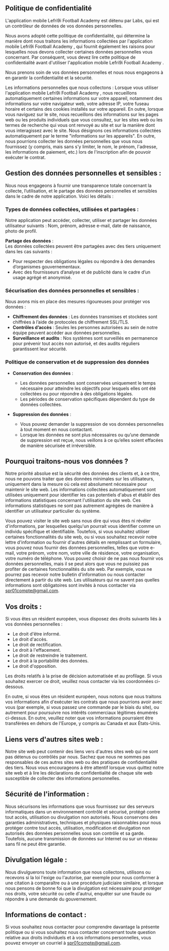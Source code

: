 ## Politique de confidentialité
L'application mobile Lefri9i Football Academy est détenu par  Labs, qui est un contrôleur de données de vos données personnelles.

Nous avons adopté cette politique de confidentialité, qui détermine la manière dont nous traitons les informations collectées par l'application mobile Lefri9i Football Academy , qui fournit également les raisons pour lesquelles nous devons collecter certaines données personnelles vous concernant. Par conséquent, vous devez lire cette politique de confidentialité avant d'utiliser l'application mobile Lefri9i Football Academy .

Nous prenons soin de vos données personnelles et nous nous engageons à en garantir la confidentialité et la sécurité.

Les informations personnelles que nous collectons :
Lorsque vous utiliser l'application mobile Lefri9i Football Academy , nous recueillons automatiquement certaines informations sur votre appareil, notamment des informations sur votre navigateur web, votre adresse IP, votre fuseau horaire et certains des cookies installés sur votre appareil. En outre, lorsque vous naviguez sur le site, nous recueillons des informations sur les pages web ou les produits individuels que vous consultez, sur les sites web ou les termes de recherche qui vous ont renvoyé au site et sur la manière dont vous interagissez avec le site. Nous désignons ces informations collectées automatiquement par le terme "informations sur les appareils". En outre, nous pourrions collecter les données personnelles que vous nous fournissez (y compris, mais sans s'y limiter, le nom, le prénom, l'adresse, les informations de paiement, etc.) lors de l'inscription afin de pouvoir exécuter le contrat.

## Gestion des données personnelles et sensibles :

Nous nous engageons à fournir une transparence totale concernant la collecte, l’utilisation, et le partage des données personnelles et sensibles dans le cadre de notre application. Voici les détails :  

### Types de données collectées, utilisées et partagées :
Notre application peut accéder, collecter, utiliser et partager les données utilisateur suivants :  Nom, prénom, adresse e-mail, date de naissance, photo de profil.  

**Partage des données** :  
Les données collectées peuvent être partagées avec des tiers uniquement dans les cas suivants :  
- Pour respecter des obligations légales ou répondre à des demandes d’organismes gouvernementaux.  
- Avec des fournisseurs d’analyse et de publicité dans le cadre d’un usage agrégé et anonymisé.  

### Sécurisation des données personnelles et sensibles : 
Nous avons mis en place des mesures rigoureuses pour protéger vos données :  
- **Chiffrement des données** : Les données transmises et stockées sont chiffrées à l’aide de protocoles de chiffrement SSL/TLS.  
- **Contrôles d’accès** : Seules les personnes autorisées au sein de notre équipe peuvent accéder aux données personnelles.  
- **Surveillance et audits** : Nos systèmes sont surveillés en permanence pour prévenir tout accès non autorisé, et des audits réguliers garantissent leur sécurité.  

### Politique de conservation et de suppression des données
- **Conservation des données** :
  - Les données personnelles sont conservées uniquement le temps nécessaire pour atteindre les objectifs pour lesquels elles ont été collectées ou pour répondre à des obligations légales.  
  - Les périodes de conservation spécifiques dépendent du type de données collectées.  

- **Suppression des données** :  
  - Vous pouvez demander la suppression de vos données personnelles à tout moment en nous contactant.  
  - Lorsque les données ne sont plus nécessaires ou qu’une demande de suppression est reçue, nous veillons à ce qu’elles soient effacées de manière sécurisée et irréversible.

## Pourquoi traitons-nous vos données ?
Notre priorité absolue est la sécurité des données des clients et, à ce titre, nous ne pouvons traiter que des données minimales sur les utilisateurs, uniquement dans la mesure où cela est absolument nécessaire pour maintenir le site web. Les informations collectées automatiquement sont utilisées uniquement pour identifier les cas potentiels d'abus et établir des informations statistiques concernant l'utilisation du site web. Ces informations statistiques ne sont pas autrement agrégées de manière à identifier un utilisateur particulier du système.

Vous pouvez visiter le site web sans nous dire qui vous êtes ni révéler d'informations, par lesquelles quelqu'un pourrait vous identifier comme un individu spécifique et identifiable. Toutefois, si vous souhaitez utiliser certaines fonctionnalités du site web, ou si vous souhaitez recevoir notre lettre d'information ou fournir d'autres détails en remplissant un formulaire, vous pouvez nous fournir des données personnelles, telles que votre e-mail, votre prénom, votre nom, votre ville de résidence, votre organisation, votre numéro de téléphone. Vous pouvez choisir de ne pas nous fournir vos données personnelles, mais il se peut alors que vous ne puissiez pas profiter de certaines fonctionnalités du site web. Par exemple, vous ne pourrez pas recevoir notre bulletin d'information ou nous contacter directement à partir du site web. Les utilisateurs qui ne savent pas quelles informations sont obligatoires sont invités à nous contacter via spr01compte@gmail.com.

## Vos droits :
Si vous êtes un résident européen, vous disposez des droits suivants liés à vos données personnelles :

* Le droit d'être informé.
* Le droit d'accès.
* Le droit de rectification.
* Le droit à l'effacement.
* Le droit de restreindre le traitement.
* Le droit à la portabilité des données.
* Le droit d'opposition.

Les droits relatifs à la prise de décision automatisée et au profilage.
Si vous souhaitez exercer ce droit, veuillez nous contacter via les coordonnées ci-dessous.

En outre, si vous êtes un résident européen, nous notons que nous traitons vos informations afin d'exécuter les contrats que nous pourrions avoir avec vous (par exemple, si vous passez une commande par le biais du site), ou autrement pour poursuivre nos intérêts commerciaux légitimes énumérés ci-dessus. En outre, veuillez noter que vos informations pourraient être transférées en dehors de l'Europe, y compris au Canada et aux États-Unis.

## Liens vers d'autres sites web :
Notre site web peut contenir des liens vers d'autres sites web qui ne sont pas détenus ou contrôlés par nous. Sachez que nous ne sommes pas responsables de ces autres sites web ou des pratiques de confidentialité des tiers. Nous vous encourageons à être attentif lorsque vous quittez notre site web et à lire les déclarations de confidentialité de chaque site web susceptible de collecter des informations personnelles.

## Sécurité de l'information :
Nous sécurisons les informations que vous fournissez sur des serveurs informatiques dans un environnement contrôlé et sécurisé, protégé contre tout accès, utilisation ou divulgation non autorisés. Nous conservons des garanties administratives, techniques et physiques raisonnables pour nous protéger contre tout accès, utilisation, modification et divulgation non autorisés des données personnelles sous son contrôle et sa garde. Toutefois, aucune transmission de données sur Internet ou sur un réseau sans fil ne peut être garantie.

## Divulgation légale :
Nous divulguerons toute information que nous collectons, utilisons ou recevons si la loi l'exige ou l'autorise, par exemple pour nous conformer à une citation à comparaître ou à une procédure judiciaire similaire, et lorsque nous pensons de bonne foi que la divulgation est nécessaire pour protéger nos droits, votre sécurité ou celle d'autrui, enquêter sur une fraude ou répondre à une demande du gouvernement.

## Informations de contact :
Si vous souhaitez nous contacter pour comprendre davantage la présente politique ou si vous souhaitez nous contacter concernant toute question relative aux droits individuels et à vos informations personnelles, vous pouvez envoyer un courriel à spr01compte@gmail.com.
